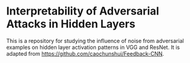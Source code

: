 # Interpretability of Adversarial Attacks in Hidden Layers 

This is a repository for studying the influence of noise from adversarial examples on hidden layer activation patterns in VGG and ResNet. It is adapted from https://github.com/caochunshui/Feedback-CNN.

